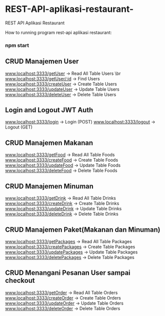 # REST-API-aplikasi-restaurant-
REST API Aplikasi Restaurant

How to running program rest-api aplikasi restaurant:
### npm start

## CRUD Manajemen User
www.localhost:3333/getUser -> Read All Table Users \br
www.localhost:3333/getUser/:id -> Find Users
www.localhost:3333/createUser -> Create Table Users
www.localhost:3333/updateUser -> Update Table Users
www.localhost:3333/deleteUser -> Delete Table Users

## Login and Logout JWT Auth
www.localhost:3333/login -> Login (POST) 
www.localhost:3333/logout -> Logout (GET)

## CRUD Manajemen Makanan
www.localhost:3333/getFood -> Read All Table Foods
www.localhost:3333/createFood -> Create Table Foods
www.localhost:3333/updateFood -> Update Table Foods
www.localhost:3333/deleteFood -> Delete Table Foods

## CRUD Manajemen Minuman
www.localhost:3333/getDrink -> Read All Table Drinks
www.localhost:3333/createDrink -> Create Table Drinks
www.localhost:3333/updateDrink -> Update Table Drinks
www.localhost:3333/deleteDrink -> Delete Table Drinks

## CRUD Manajemen Paket(Makanan dan Minuman)
www.localhost:3333/getPackages -> Read All Table Packages
www.localhost:3333/createPackages -> Create Table Packages
www.localhost:3333/updatePackages -> Update Table Packages
www.localhost:3333/deletePackages -> Delete Table Packages

## CRUD Menangani Pesanan User sampai checkout
www.localhost:3333/getOrder -> Read All Table Orders
www.localhost:3333/createOrder -> Create Table Orders
www.localhost:3333/updateOrder -> Update Table Orders
www.localhost:3333/deleteOrder -> Delete Table Orders


